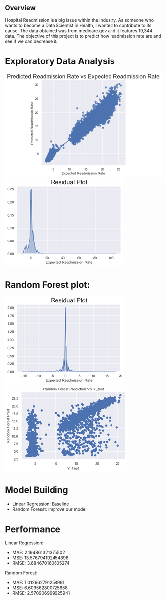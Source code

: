 ## Overview

Hospital Readmission is a big issue within the industry. As someone who wants to become a Data Scientist in Health, I wanted to contribute to its cause. The data obtained was from medicare.gov and it features 19,344 data. The objective of this project is to predict how readmission rate are and see if we can decrease it.

# Exploratory Data Analysis
![](images/Predicted_Readmission_Rate_vs_Expected_Readmission_Rate.png)
![](images/Linear_Regression_Residual_Plot.png)
# Random Forest plot:
![](images/Random_Forest_Residual%20Plot.png)
![](images/Random_Forest_Scatter_Plot.png)

# Model Building
* Linear Regression: Baseline
* Random Foresst: improve our model

# Performance
Linear Regression:
* MAE: 2.194861321375502
* MSE: 13.576794192454898
* RMSE: 3.684670160605274

Random Forest:
* MAE: 1.012662791258991
* MSE: 6.609562800725658
* RMSE: 2.570906999625941

